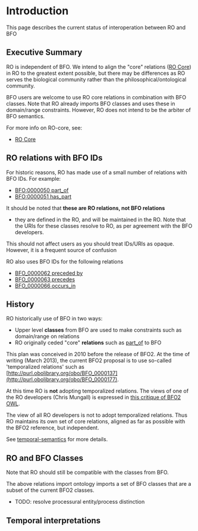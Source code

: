 # Introduction

This page describes the current status of interoperation between RO and BFO

## Executive Summary

RO is independent of BFO. We intend to align the "core" relations ([RO
Core](ro-core)) in RO to the greatest extent possible, but there may
be differences as RO serves the biological community rather than the
philosophical/ontological community.

BFO users are welcome to use RO core relations in combination with BFO
classes. Note that RO already imports BFO classes and uses these in
domain/range constraints. However, RO does not intend to be the
arbiter of BFO semantics.

For more info on RO-core, see:

 * [RO Core](ro-core)

## RO relations with BFO IDs

For historic reasons, RO has made use of a small number of relations with BFO IDs. For example:

  * [BFO:0000050 part_of](http://purl.obolibrary.org/obo/BFO_0000050)
  * [BFO:0000051 has_part](http://purl.obolibrary.org/obo/BFO_0000051)

It should be noted that **these are RO relations, not BFO relations**
- they are defined in the RO, and will be maintained in the RO. Note
that the URIs for these classes resolve to RO, as per agreement with
the BFO developers.

This should not affect users as you should treat IDs/URIs as opaque. However, it is a frequent source of confusion

RO also uses BFO IDs for the following relations

  * [BFO_0000062 preceded by](http://purl.obolibrary.org/obo/BFO_0000062)
  * [BFO_0000063 precedes](http://purl.obolibrary.org/obo/BFO_0000063)
  * [BFO_0000066 occurs_in](http://purl.obolibrary.org/obo/BFO_0000066)


## History ##

RO historically use of BFO in two ways:

  * Upper level **classes** from BFO are used to make constraints such as domain/range on relations
  * RO originally ceded "core" **relations** such as [part_of](http://purl.obolibrary.org/obo/BFO_0000050) to BFO

This plan was conceived in 2010 before the release of BFO2. At the time of writing (March 2013), the current BFO2 proposal is to use so-called 'temporalized relations' such as [http://purl.obolibrary.org/obo/BFO_0000137](http://purl.obolibrary.org/obo/BFO_0000177).

At this time RO is **not** adopting temporalized relations. The views of one of the RO developers (Chris Mungall) is expressed in [this critique of BFO2 OWL](https://github.com/cmungall/trel-crit/raw/master/trc.pdf).

The view of all RO developers is not to adopt temporalized relations. Thus RO maintains its own set of core relations, aligned as far as possible with the BFO2 reference, but independent.

See [temporal-semantics](temporal-semantics) for more details.

## RO and BFO Classes ##

Note that RO should still be compatible with the classes from BFO.

The above relations import ontology imports a set of BFO classes that are a subset of the current BFO2 classes.

  * TODO: resolve processural entity/process distinction

## Temporal interpretations ##


